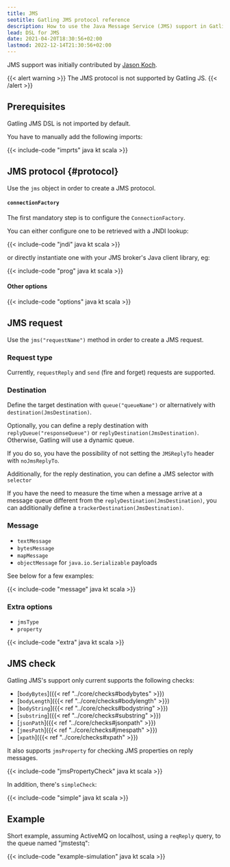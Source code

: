```yaml
---
title: JMS
seotitle: Gatling JMS protocol reference
description: How to use the Java Message Service (JMS) support in Gatling to connect to a broker and perform checks against inbound messages.
lead: DSL for JMS
date: 2021-04-20T18:30:56+02:00
lastmod: 2022-12-14T21:30:56+02:00
---
```


JMS support was initially contributed by [Jason Koch](https://github.com/jasonk000).

{{< alert warning >}}
The JMS protocol is not supported by Gatling JS.
{{< /alert >}}

## Prerequisites

Gatling JMS DSL is not imported by default.

You have to manually add the following imports:

{{< include-code "imprts" java kt scala >}}

## JMS protocol {#protocol}

Use the `jms` object in order to create a JMS protocol.

#### `connectionFactory`

The first mandatory step is to configure the `ConnectionFactory`.

You can either configure one to be retrieved with a JNDI lookup:

{{< include-code "jndi" java kt scala >}}

or directly instantiate one with your JMS broker's Java client library, eg:

{{< include-code "prog" java kt scala >}}

#### Other options

{{< include-code "options" java kt scala >}}

## JMS request

Use the `jms("requestName")` method in order to create a JMS request.

### Request type

Currently, `requestReply` and `send` (fire and forget) requests are supported.

### Destination

Define the target destination with `queue("queueName")` or alternatively with `destination(JmsDestination)`.

Optionally, you can define a reply destination with `replyQueue("responseQueue")` or `replyDestination(JmsDestination)`. Otherwise, Gatling will use a dynamic queue.

If you do so, you have the possibility of not setting the `JMSReplyTo` header with `noJmsReplyTo`.

Additionally, for the reply destination, you can define a JMS selector with `selector`

If you have the need to measure the time when a message arrive at a message queue different from the `replyDestination(JmsDestination)`,
you can additionally define a `trackerDestination(JmsDestination)`.

### Message

* `textMessage`
* `bytesMessage`
* `mapMessage`
* `objectMessage` for `java.io.Serializable` payloads

See below for a few examples:

{{< include-code "message" java kt scala >}}

### Extra options

* `jmsType`
* `property`

{{< include-code "extra" java kt scala >}}

## JMS check

Gatling JMS's support only current supports the following checks:
* [`bodyBytes`]({{< ref "../core/checks#bodybytes" >}})
* [`bodyLength`]({{< ref "../core/checks#bodylength" >}})
* [`bodyString`]({{< ref "../core/checks#bodystring" >}})
* [`substring`]({{< ref "../core/checks#substring" >}})
* [`jsonPath`]({{< ref "../core/checks#jsonpath" >}})
* [`jmesPath`]({{< ref "../core/checks#jmespath" >}})
* [`xpath`]({{< ref "../core/checks#xpath" >}})

It also supports `jmsProperty` for checking JMS properties on reply messages.

{{< include-code "jmsPropertyCheck" java kt scala >}}

In addition, there's `simpleCheck`:

{{< include-code "simple" java kt scala >}}

## Example

Short example, assuming ActiveMQ on localhost, using a `reqReply` query, to the queue named "jmstestq":

{{< include-code "example-simulation" java kt scala >}}
